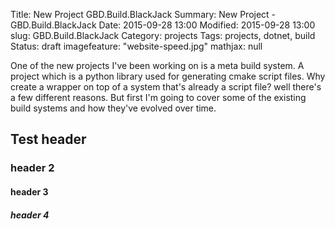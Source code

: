 Title: New Project GBD.Build.BlackJack
Summary: New Project - GBD.Build.BlackJack
Date: 2015-09-28 13:00
Modified: 2015-09-28 13:00
slug: GBD.Build.BlackJack
Category: projects
Tags: projects, dotnet, build
Status: draft
imagefeature: "website-speed.jpg"
mathjax: null

One of the new projects I've been working on is a meta build system. A project which is a python library used for generating cmake script files.
Why create a wrapper on top of a system that's already a script file? well there's a few different reasons. But first I'm going to cover some of the
existing build systems and how they've evolved over time.

## Test header

### header 2

#### header 3

##### header 4